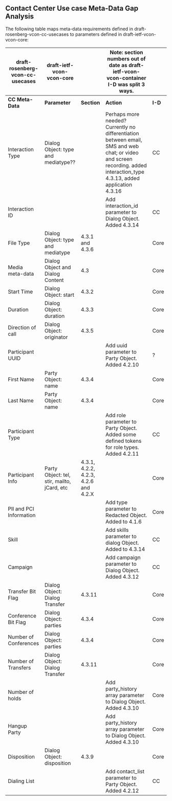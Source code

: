 
## Contact Center Use case Meta-Data Gap Analysis

The following table maps meta-data requirements defined in draft-rosenberg-vcon-cc-usecases to parameters defined in draft-ietf-vcon-vcon-core:

|draft-rosenberg-vcon-cc-usecases | draft-ietf-vcon-vcon-core || Note: section numbers  out of date as draft-ietf-vcon-vcon-container I-D was split 3 ways.||
| ------------ | --------- | ------- | -------- | ----- |
| **CC Meta-Data** | **Parameter** | **Section** | **Action** | **I-D** |
|Interaction Type |Dialog Object: type and mediatype?? ||Perhaps more needed?  Currently no differentiation between email, SMS and web chat; or video and screen recording. added interaction_type 4.3.13, added application 4.3.16 | CC |
|Interaction ID | | |Add interaction_id parameter to Dialog Object.  Added 4.3.14 | CC |
|File Type |Dialog Object: type and mediatype |4.3.1 and 4.3.6 || Core |
|Media meta-data |Dialog Object and Dialog Content |4.3 || Core |
|Start Time |Dialog Object: start |4.3.2 || Core |
|Duration |Dialog Object: duration |4.3.3 || Core |
|Direction of call |Dialog Object: originator |4.3.5 || Core |
|Participant UUID| | |Add uuid parameter to Party Object.  Added 4.2.10 | ? |
|First Name |Party Object: name |4.3.4 || Core |
|Last Name |Party Object: name |4.3.4 || Core |
|Participant Type | | |Add role parameter to Party Object.  Added some defined tokens for role types. Added 4.2.11 | CC |
|Participant Info |Party Object: tel, stir, mailto, jCard, etc | 4.3.1, 4.2.2, 4.2.3, 4.2.6 and 4.2.X || Core |
|PII and PCI Information | | |Add type parameter to Redacted Object. Added to 4.1.6 | Core |
|Skill | | |Add skills parameter to dialog Object.  Added to 4.3.14 | CC |
|Campaign | | |Add campaign parameter to Dialog Object. Added 4.3.12 | CC |
|Transfer Bit Flag |Dialog Object: Dialog Transfer |4.3.11 || Core |
|Conference Bit Flag |Dialog Object: parties |4.3.4 || Core |
|Number of Conferences |Dialog Object: parties |4.3.4 || Core |
|Number of Transfers |Dialog Object: Dialog Transfer |4.3.11 || Core |
|Number of holds | | |Add party_history array parameter to Dialog Object.  Added 4.3.10 | Core |
|Hangup Party | | |Add party_history array parameter to Dialog Object.  Added 4.3.10 | Core |
|Disposition |Dialog Object: disposition |4.3.9 || Core |
|Dialing List | | |Add contact_list parameter to Party Object. Added 4.2.12 | CC |

